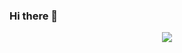 ### Hi there 👋

<p align="center">
  <img src="https://github-readme-stats.vercel.app/api?username=DevSnippets23&show_icons=true&count_private=true" />
</p>
